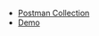- [Postman Collection](https://www.postman.com/kunnu01/workspace/rare-tracker/collection/5139307-f8bbcb4c-5115-4ba2-a7ee-198cdba18a73?action=share&creator=5139307)
- [Demo](https://www.loom.com/share/82010dcc25174cd78441252370273f17)
